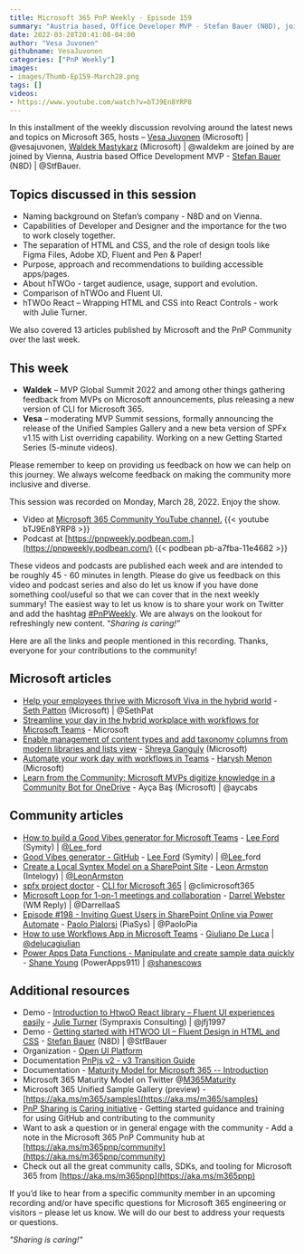 ```yaml
---
title: Microsoft 365 PnP Weekly - Episode 159
summary: "Austria based, Office Developer MVP - Stefan Bauer (N8D), joins Vesa Juvonen and Waldek Mastykarz to discuss tools and approach to building apps and pages with human semantics and accessibility in mind.    Reviewed 13 articles from Microsoft and Community."
date: 2022-03-28T20:41:08-04:00
author: "Vesa Juvonen"
githubname: VesaJuvonen
categories: ["PnP Weekly"]
images:
- images/Thumb-Ep159-March28.png
tags: []
videos:
- https://www.youtube.com/watch?v=bTJ9En8YRP8
---
```





In this installment of the weekly discussion revolving around the latest news and topics on Microsoft 365, hosts – [Vesa Juvonen](https://twitter.com/vesajuvonen) (Microsoft) | @vesajuvonen, [Waldek Mastykarz](https://twitter.com/waldekm) (Microsoft) | @waldekm are joined by are joined by Vienna, Austria based Office Development MVP -  [Stefan Bauer](https://twitter.com/StfBauer) (N8D) | @StfBauer.

## Topics discussed in this session

*   Naming background on Stefan’s company - N8D and on Vienna.    
*   Capabilities of Developer and Designer and the importance for the two to work closely together. 
*   The separation of HTML and CSS, and the role of design tools like Figma Files, Adobe XD, Fluent and Pen & Paper! 
*   Purpose, approach and recommendations to building accessible apps/pages. 
*   About hTWOo - target audience, usage, support and evolution.
*   Comparison of hTWOo and Fluent UI.
*   hTWOo React – Wrapping HTML and CSS into React Controls - work with Julie Turner.

We also covered 13 articles published by Microsoft and the PnP Community over the last week. 

## This week

*   **Waldek** – MVP Global Summit 2022 and among other things gathering feedback from MVPs on Microsoft announcements, plus releasing a new version of CLI for Microsoft 365.  
*   **Vesa** – moderating MVP Summit sessions, formally announcing the release of the Unified Samples Gallery and a new beta version of SPFx v1.15 with List overriding capability.  Working on a new Getting Started Series (5-minute videos).

Please remember to keep on providing us feedback on how we can help on this journey. We always welcome feedback on making the community more inclusive and diverse.

This session was recorded on Monday, March 28, 2022.   Enjoy the show.  

*   Video at [Microsoft 365 Community YouTube channel.](https://aka.ms/m365pnp-videos)
    {{< youtube bTJ9En8YRP8 >}}
*   Podcast at [https://pnpweekly.podbean.com.](https://pnpweekly.podbean.com/) 
    {{< podbean pb-a7fba-11e4682 >}}

These videos and podcasts are published each week and are intended to be roughly 45 - 60 minutes in length.  Please do give us feedback on this video and podcast series and also do let us know if you have done something cool/useful so that we can cover that in the next weekly summary! The easiest way to let us know is to share your work on Twitter and add the hashtag [#PnPWeekly](https://twitter.com/search?q=%23pnpweekly). We are always on the lookout for refreshingly new content. “_Sharing is caring!”_ 

Here are all the links and people mentioned in this recording. Thanks, everyone for your contributions to the community!

## Microsoft articles

*   [Help your employees thrive with Microsoft Viva in the hybrid
    world](https://www.microsoft.com/en-us/microsoft-365/blog/2022/03/24/help-your-employees-thrive-with-microsoft-viva-in-the-hybrid-world/)
    \- [Seth Patton](https://twitter.com/SethPat) (Microsoft) \| @SethPat
*   [Streamline your day in the hybrid workplace with workflows for Microsoft
    Teams](https://techcommunity.microsoft.com/t5/microsoft-teams-blog/streamline-your-day-in-the-hybrid-workplace-with-workflows-for/ba-p/3263057)
    \- Microsoft
*   [Enable management of content types and add taxonomy columns from modern
    libraries and lists
    view](https://techcommunity.microsoft.com/t5/microsoft-sharepoint-blog/enable-management-of-content-types-and-add-taxonomy-columns-from/ba-p/3262518)
    \- [Shreya
    Ganguly](https://techcommunity.microsoft.com/t5/user/viewprofilepage/user-id/1249247)
    (Microsoft)
*   [Automate your work day with workflows in
    Teams](https://powerautomate.microsoft.com/en-us/blog/automate-your-work-day-with-workflows-in-teams/)
    \- [Harysh
    Menon](https://powerautomate.microsoft.com/en-us/blog/author/hamenon/)
    (Microsoft)
*   [Learn from the Community: Microsoft MVPs digitize knowledge in a Community
    Bot for
    OneDrive](https://devblogs.microsoft.com/microsoft365dev/learn-from-the-community-microsoft-mvps-digitize-knowledge-in-community-bot-for-onedrive/)
    \- Ayça Baş (Microsoft) \| @aycabs

## Community articles

*   [How to build a Good Vibes generator for Microsoft
    Teams](https://techcommunity.microsoft.com/t5/microsoft-365-pnp-blog/how-to-build-a-good-vibes-generator-for-microsoft-teams/ba-p/3268169)
    \- [Lee Ford](https://twitter.com/lee_ford) (Symity) \|
    [@Lee](https://techcommunity.microsoft.com/t5/user/viewprofilepage/user-id/1218535)\_ford
*   [Good Vibes generator -
    GitHub](https://github.com/working-on-it/good-vibes-generator) - [Lee
    Ford](https://twitter.com/lee_ford) (Symity) \|
    [@Lee](https://techcommunity.microsoft.com/t5/user/viewprofilepage/user-id/1218535)\_ford
*   [Create a Local Syntex Model on a SharePoint
    Site](https://www.leonarmston.com/2022/03/syntex-local-models/) - [Leon
    Armston](https://twitter.com/LeonArmston) (Intelogy) \|
    [@LeonArmston](https://techcommunity.microsoft.com/t5/user/viewprofilepage/user-id/855621)
*   [spfx project
    doctor](https://pnp.github.io/cli-microsoft365/cmd/spfx/project/project-doctor/)
    \- [CLI for Microsoft 365](https://twitter.com/climicrosoft365) \|
    @climicrosoft365
*   [Microsoft Loop for 1-on-1 meetings and
    collaboration](https://regarding365.com/microsoft-loop-for-1-on-1-meetings-and-collaboration-c4ff2d9e342c)
    \- [Darrel Webster](https://twitter.com/DarrellaaS) (WM Reply) \| @DarrellaaS
*   [Episode \#198 - Inviting Guest Users in SharePoint Online via Power
    Automate](https://www.youtube.com/watch?v=W-447w2KUOA) - [Paolo
    Pialorsi](https://twitter.com/PaoloPia) (PiaSys) \| @PaoloPia
*   [How to use Workflows App in Microsoft
    Teams](https://www.youtube.com/watch?v=SuUpUrIF2hQ) - [Giuliano De
    Luca](https://twitter.com/DeLucaGiulian) \|
    [@delucagiulian](https://techcommunity.microsoft.com/t5/user/viewprofilepage/user-id/1038317)
*   [Power Apps Data Functions - Manipulate and create sample data
    quickly](https://www.youtube.com/watch?v=M0zA1CzTkxc) - [Shane
    Young](https://twitter.com/ShanesCows) (PowerApps911) \|
    [@shanescows](https://techcommunity.microsoft.com/t5/user/viewprofilepage/user-id/788901)

## Additional resources

*   Demo - [Introduction to HtwoO React library – Fluent UI experiences
    easily](https://www.youtube.com/watch?v=J7WxE18CMMQ) - [Julie
    Turner](http://twitter.com/jfj1997) (Sympraxis Consulting) \| @jfj1997
*   Demo - [Getting started with HTWOO UI – Fluent Design in HTML and
    CSS](https://www.youtube.com/watch?v=_sPE3ARdRFs) - [Stefan
    Bauer](http://twitter.com/StfBauer) (N8D) \| @StfBauer
*   Organization - [Open UI Platform](https://open-ui.org/)
*   Documentation [PnPjs v2 - v3 Transition Guide](https://pnp.github.io/pnpjs/transition-guide/)
*   Documentation - [Maturity Model for Microsoft 365 -- Introduction](https://docs.microsoft.com/microsoft-365/community/microsoft365-maturity-model--intro)
*   Microsoft 365 Maturity Model on Twitter @[M365Maturity](https://twitter.com/M365Maturity)
*   Microsoft 365 Unified Sample Gallery (preview) - [https://aka.ms/m365/samples](https://aka.ms/m365/samples) 
*   [PnP Sharing is Caring initiative](https://aka.ms/sharing-is-caring) - Getting started guidance and training for using GitHub and contributing to the community
*   Want to ask a question or in general engage with the community - Add a note in the Microsoft 365 PnP Community hub at [https://aka.ms/m365pnp/community](https://aka.ms/m365pnp/community)
*   Check out all the great community calls, SDKs, and tooling for Microsoft 365 from [https://aka.ms/m365pnp](https://aka.ms/m365pnp)


If you’d like to hear from a specific community member in an upcoming recording and/or have specific questions for Microsoft 365 engineering or visitors – please let us know. We will do our best to address your requests or questions.

_"Sharing is caring!"_ 
